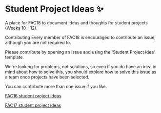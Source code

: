 # Student Project Ideas ✨
A place for FAC18 to document ideas and thoughts for student projects (Weeks 10 - 12).

Contributing
Every member of FAC18 is encouraged to contribute an issue, although you are not required to.

Please contribute by opening an issue and using the 'Student Project Idea' template.

We're looking for problems, not solutions, so even if you do have an idea in mind about how to solve this, you should explore how to solve this issue as a team once projects have been selected.

You can contribute more than one issue if you like.

[FAC16 student project ideas](https://github.com/FAC-Sixteen/student-project-ideas)

[FAC17 student project ideas](https://github.com/fac-17/student-project-ideas)
